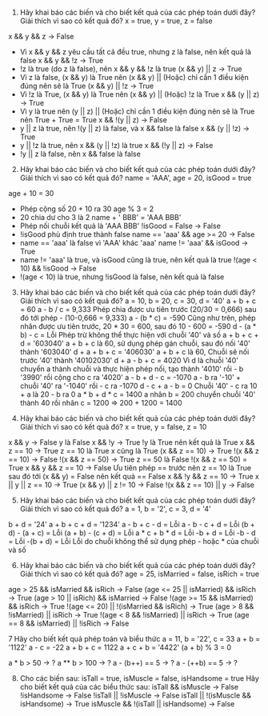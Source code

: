1. Hãy khai báo các biến và cho biết kết quả của các phép toán dưới đây?  Giải thích vì sao có kết quả đó?
x = true, y = true, z = false

x && y && z → False
- Vì x && y && z yêu cầu tất cả đều true, nhưng z là false, nên kết quả là false
x && y && !z → True
- !z là true (do z là false), nên x && y && !z là true
(x && y) || z → True
- Vì z là false, (x && y) là True nên (x && y) || (Hoặc) chỉ cần 1 điều kiện đúng nên sẽ là True
(x && y) || !z → True
- Vì !z là True, (x && y) là True nên (x && y) || (Hoặc) !z là True
x && (y || z) → True 
- Vì y là true nên (y || z) || (Hoặc) chỉ cần 1 điều kiện đúng nên sẽ là True nên True + True = True
x && !(y || z) → False
- y || z là true, nên !(y || z) là false, và x && false là false
x && (y || !z) → True
- y || !z là true, nên x && (y || !z) là true
x && (!y || z) → False
- !y || z là false, nên x && false là false

2. Hãy khai báo các biến và cho biết kết quả của các phép toán dưới đây?  Giải thích vì sao có kết quả đó?
name = 'AAA', age = 20, isGood = true

age + 10 = 30
- Phép cộng số 20 + 10 ra 30
age % 3 = 2
- 20 chia dư cho 3 là 2
name + ' BBB' = 'AAA BBB'
- Phép nối chuỗi kết quả là 'AAA BBB'
!isGood = False → False
- !isGood phủ định true thành false
name == 'aaa' && age >= 20 → False
- name == 'aaa' là false vì 'AAA' khác 'aaa'
name != 'aaa' && isGood → True
- name != 'aaa' là true, và isGood cũng là true, nên kết quả là true
!(age < 10) && !isGood → False
- !(age < 10) là true, nhưng !isGood là false, nên kết quả là false

3. Hãy khai báo các biến và cho biết kết quả của các phép toán dưới đây?  Giải thích vì sao có kết quả đó?
a = 10, b = 20, c = 30, d = '40'
a + b + c = 60
a - b / c = 9,333
Phép chia được ưu tiên trước (20/30 = 0,666) sau đó tới phép - (10-0,666 = 9,333)
a - (b * c) = -590
Cũng như trên, phép nhân được ưu tiên trước, 20 * 30 = 600, sau đó 10 - 600 = -590
d - (a * b) - c = Lỗi 
Phép trừ không thể thực hiện với chuỗi '40' và số
a + b + c + d = '603040'
a + b + c là 60, sử dụng phép gán chuỗi, sau đó nối '40' thành '603040'
d + a + b + c = '406030'
a + b + c là 60, Chuỗi sẽ nối trước '40' thành '40102030'
d + a - b + c = 4020 
Vì d là chuỗi '40' chuyển a thành chuỗi và thực hiện phép nối, tạo thành '4010' rồi - b '3990' rồi cộng cho c ra '4020'
a - b + d - c = -1070
a - b ra '-10' + chuỗi '40' ra '-1040' rồi - c ra -1070
d - c + a - b = 0
Chuỗi '40' - c ra 10 + a là 20 - b ra 0
a * b + d * c = 1400
a nhân b = 200 chuyển chuỗi '40' thành 40 rồi nhân c = 1200 => 200 + 1200 = 1400

4. Hãy khai báo các biến và cho biết kết quả của các phép toán dưới đây? Giải thích vì sao có kết quả đó?
x = true, y = false, z = 10

x && y → False
y là False 
x && !y → True
!y là True nên kết quả là True
x && z == 10 → True
z == 10 là True x cũng là True 
(x && z == 10) → True
!(x && z == 10) → False
!(x && z == 50) → True
z == 50 là False !(x && z == 50) = True
x && y && z == 10 → False
Ưu tiên phép == trước nên z == 10 là True sau đó tới (x && y) = False nên kết quả == False
x && !y && z == 10 → True
x || y || z == 10 → True
(x && y) || z != 10 → False
!(x && z == 10) || y → False

5. Hãy khai báo các biến và cho biết kết quả của các phép toán dưới đây? Giải thích vì sao có kết quả đó?
a = 1, b = '2', c = 3, d = '4'

b + d = '24'
a + b + c + d = '1234'
a - b + c - d = Lỗi
a - b - c + d = Lỗi
(b + d) - (a + c) = Lỗi
(a + b) - (c + d) = Lỗi
a * c + b * d = Lỗi
-b + d = Lỗi
-b - d = Lỗi
-(b + d) = Lỗi
Lỗi do chuỗi không thể sử dụng phép - hoặc * của chuỗi và số

6. Hãy khai báo các biến và cho biết kết quả của các phép toán dưới đây? Giải thích vì sao có kết quả đó?
age = 25, isMarried = false, isRich = true

age > 25 && isMarried && isRich → False
(age <= 25 || isMarried) && isRich → True
(age > 10 || isRich) && isMarried → False
!(age >= 15 && isMarried) && isRich → True
!(age <= 20) || !(isMarried && isRich) → True
(age > 8 && !isMarried) || isRich → True
!(age < 8 && !isMarried) || isRich → True
(age == 8 && isMarried) || !isRich → False

7 Hãy cho biết kết quả phép toán và biểu thức
a = 11, b = '22', c = 33
a + b = '1122'
a - c = -22
a + b + c = 1122
a + c + b = '4422'
(a + b) % 3 = 0

a * b > 50 → ?
a ** b > 100 → ?
a - (b++) == 5 → ?
a - (++b) == 5 → ?

8. Cho các biến sau: 
isTall = true, isMuscle = false, isHandsome = true
Hãy cho biết kết quả của các biểu thức sau:
isTall && isMuscle → False
!isHandsome → False
!isTall || !isMuscle → False
isTall || !(isMuscle && isHandsome) → True
isMuscle && !(isTall || isHandsome) → False